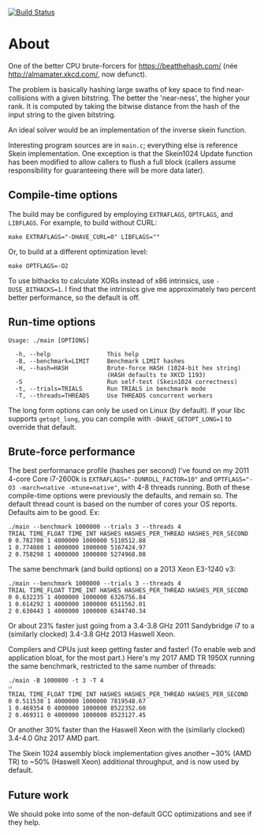 [![Build Status](https://travis-ci.org/cemeyer/xkcd-skein-brute.png?branch=master)](https://travis-ci.org/cemeyer/xkcd-skein-brute)

About
=====

One of the better CPU brute-forcers for https://beatthehash.com/ (née
http://almamater.xkcd.com/, now defunct).

The problem is basically hashing large swaths of key space to find
near-collisions with a given bitstring. The better the 'near-ness', the higher
your rank. It is computed by taking the bitwise distance from the hash of the
input string to the given bitstring.

An ideal solver would be an implementation of the inverse skein function.

Interesting program sources are in `main.c`; everything else is reference
Skein implementation.  One exception is that the Skein1024 Update
function has been modified to allow callers to flush a full block (callers
assume responsibility for guaranteeing there will be more data later).

Compile-time options
--------------------

The build may be configured by employing `EXTRAFLAGS`, `OPTFLAGS`, and
`LIBFLAGS`. For example, to build without CURL:

    make EXTRAFLAGS="-DHAVE_CURL=0" LIBFLAGS=""

Or, to build at a different optimization level:

    make OPTFLAGS=-O2

To use bithacks to calculate XORs instead of x86 intrinsics, use
`-DUSE_BITHACKS=1`. I find that the intrinsics give me approximately two
percent better performance, so the default is off.

Run-time options
----------------

    Usage: ./main [OPTIONS]
    
      -h, --help                This help
      -B, --benchmark=LIMIT     Benchmark LIMIT hashes
      -H, --hash=HASH           Brute-force HASH (1024-bit hex string)
                                (HASH defaults to XKCD 1193)
      -S                        Run self-test (Skein1024 correctness)
      -t, --trials=TRIALS       Run TRIALS in benchmark mode
      -T, --threads=THREADS     Use THREADS concurrent workers

The long form options can only be used on Linux (by default).  If your
libc supports `getopt_long`, you can compile with `-DHAVE_GETOPT_LONG=1`
to override that default.

Brute-force performance
-----------------------

The best performanace profile (hashes per second) I've found on my 2011 4-core
Core i7-2600k is `EXTRAFLAGS="-DUNROLL_FACTOR=10"` and `OPTFLAGS="-O3
-march=native -mtune=native"`, with 4-8 threads running. Both of these
compile-time options were previously the defaults, and remain so.  The
default thread count is based on the number of cores your OS reports.  Defaults
aim to be good. Ex:

    ./main --benchmark 1000000 --trials 3 --threads 4
    TRIAL TIME_FLOAT TIME_INT HASHES HASHES_PER_THREAD HASHES_PER_SECOND
    0 0.782700 1 4000000 1000000 5110512.88
    1 0.774080 1 4000000 1000000 5167424.97
    2 0.758298 1 4000000 1000000 5274968.08

The same benchmark (and build options) on a 2013 Xeon E3-1240 v3:

    ./main --benchmark 1000000 --trials 3 --threads 4
    TRIAL TIME_FLOAT TIME_INT HASHES HASHES_PER_THREAD HASHES_PER_SECOND
    0 0.632235 1 4000000 1000000 6326756.84
    1 0.614292 1 4000000 1000000 6511562.01
    2 0.630443 1 4000000 1000000 6344740.34

Or about 23% faster just going from a 3.4-3.8 GHz 2011 Sandybridge i7 to
a (similarly clocked) 3.4-3.8 GHz 2013 Haswell Xeon.

Compilers and CPUs just keep getting faster and faster!  (To enable web and
application bloat, for the most part.)  Here's my 2017 AMD TR 1950X running
the same benchmark, restricted to the same number of threads:

    ./main -B 1000000 -t 3 -T 4                                                                             ⏎
    TRIAL TIME_FLOAT TIME_INT HASHES HASHES_PER_THREAD HASHES_PER_SECOND
    0 0.511538 1 4000000 1000000 7819548.67
    1 0.469354 0 4000000 1000000 8522352.60
    2 0.469311 0 4000000 1000000 8523127.45

Or another 30% faster than the Haswell Xeon with the (similarly clocked) 3.4-4.0
Ghz 2017 AMD part.

The Skein 1024 assembly block implementation gives another ~30% (AMD TR) to
~50% (Haswell Xeon) additional throughput, and is now used by default.

Future work
-----------

We should poke into some of the non-default GCC optimizations and see if they
help.
